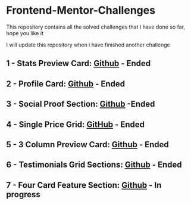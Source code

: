 # Frontend-Mentor-Challenges
This repository contains all the solved challenges that I have done so far, hope you like it

I will update this repository when i have finished another challenge

## 1 - Stats Preview Card: [Github](https://github.com/JuanDa15/Frontend-Mentor-Challenges/tree/main/01%20-%20stats%20preview%20card) - Ended
## 2 - Profile Card: [Github](https://github.com/JuanDa15/Frontend-Mentor-Challenges/tree/main/02%20-%20profile%20card) - Ended
## 3 - Social Proof Section: [Github](https://github.com/JuanDa15/Frontend-Mentor-Challenges/tree/main/03%20-%20social%20proof%20section) -Ended
## 4 - Single Price Grid: [GitHub](https://github.com/JuanDa15/Frontend-Mentor-Challenges/tree/main/04%20-%20single%20price%20grid) - Ended
## 5 - 3 Column Preview Card: [Github](https://github.com/JuanDa15/Frontend-Mentor-Challenges/tree/main/05%20-%203%20column%20preview%20card) - Ended
## 6 - Testimonials Grid Sections: [Github](https://github.com/JuanDa15/Frontend-Mentor-Challenges/tree/main/06%20-%20testimonials%20grid%20section) - Ended
## 7 - Four Card Feature Section: [Github](https://github.com/JuanDa15/Frontend-Mentor-Challenges/tree/main/07%20-%20four%20card%20feature%20section) - In progress

